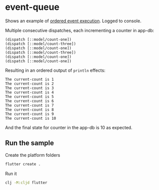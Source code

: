 # event-queue

Shows an example of [ordered event execution](https://day8.github.io/re-frame/api-builtin-effects/#dispatch). Logged to console.

Multiple consecutive dispatches, each incrementing a counter in app-db:

```
(dispatch [::model/count-one])
(dispatch [::model/count-three])
(dispatch [::model/count-one])
(dispatch [::model/count-three])
(dispatch [::model/count-one])
(dispatch [::model/count-one])
```

Resulting in an ordered output of `println` effects:

```
The current-count is 1
The current-count is 2
The current-count is 3
The current-count is 4
The current-count is 5
The current-count is 6
The current-count is 7
The current-count is 8
The current-count is 9
The current-count is 10
```

And the final state for counter in the app-db is 10 as expected.

## Run the sample

Create the platform folders

```bash
flutter create .
```

Run it

```bash
clj -M:cljd flutter
```
